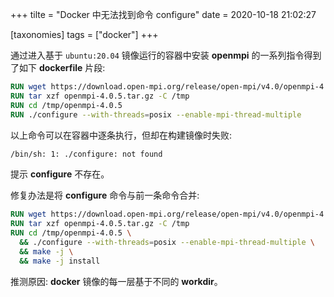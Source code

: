 +++
tilte = "Docker 中无法找到命令 configure"
date = 2020-10-18 21:02:27

[taxonomies]
tags = ["docker"]
+++

通过进入基于 `ubuntu:20.04` 镜像运行的容器中安装 **openmpi** 的一系列指令得到了如下 **dockerfile** 片段:

``` dockerfile
RUN wget https://download.open-mpi.org/release/open-mpi/v4.0/openmpi-4.0.5.tar.gz
RUN tar xzf openmpi-4.0.5.tar.gz -C /tmp
RUN cd /tmp/openmpi-4.0.5
RUN ./configure --with-threads=posix --enable-mpi-thread-multiple
```

以上命令可以在容器中逐条执行，但却在构建镜像时失败:

``` bash
/bin/sh: 1: ./configure: not found
```

提示 **configure** 不存在。

修复办法是将 **configure** 命令与前一条命令合并:

``` dockerfile
RUN wget https://download.open-mpi.org/release/open-mpi/v4.0/openmpi-4.0.5.tar.gz
RUN tar xzf openmpi-4.0.5.tar.gz -C /tmp
RUN cd /tmp/openmpi-4.0.5 \
  && ./configure --with-threads=posix --enable-mpi-thread-multiple \
  && make -j \
  && make -j install
```

推测原因: **docker** 镜像的每一层基于不同的 **workdir**。
